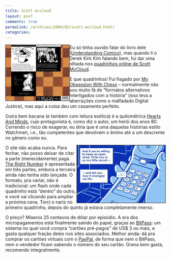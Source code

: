 ```yaml
---
title: Scott mccloud
layout: post
comments: true
permalink: /archives/2004/02/scott-mccloud.html/
categories:
---
```

<img src="/img/blig/mccloud.jpg" border=1 alt="My Obsession With Chess, Scott McCloud" align="left">Eu só tinha ouvido falar do livro dele (<a href="http://www.amazon.com/exec/obidos/tg/detail/-/006097625X/qid=1075669290//ref=sr\_8\_xs\_ap\_i2_xgl14/102-3231085-8025729?v=glance&#038;s=books&#038;n=507846" >Understanding Comics</a>), mas quando li o Derek Kirk Kim falando bem, fui dar uma olhada nos <a href="http://www.scottmccloud.com/" >quadrinhos online de Scott McCloud</a>.

E que quadrinhos! Fui fisgado por <a href="http://www.scottmccloud.com/comics/chess/chess.html" >My Obsession With Chess</a> &#8211; normalmente não sou muito fã de &#8220;formatos alternativos interligados com a história&#8221; (isso leva a aberrações como o malfadado Digital Justice), mas aqui a coisa deu um casamento perfeito.

Outra bem bacana (e também com leitura exótica) é a quilométrica <a href="http://www.scottmccloud.com/comics/zot/index.html" >Hearts And Minds</a>, cujo protagonista é, como diz o autor, um herói dos anos 80. Correndo o risco de exagerar, eu diria que é uma daquelas histórias estilo Watchmen, i.e., tão competentes que devolvem o ânimo até a um descrente no gênero como eu.

<img src="/img/blig/mccloudrightnumber.jpg" border=1 alt="cena de The Right Number, de Scott McCloud" align="right">O site não acaba nunca. Para fechar, não posso deixar de citar a parte (merecidamente) paga. <a href="http://www.scottmccloud.com/comics/trn/intro.html" >The Right Number</a> é apresentada em três partes, embora a terceira ainda não tenha sido lançada. O formato, pra variar, não é tradicional: um flash onde cada quadrinho está &#8220;dentro&#8221; do outro, e você vai clicando para ampliar a próxima cena. Torci o nariz no primeiro quadrinho, depois do quinto já estava completamente imerso.

O preço? Míseros 25 centavos de dólar por episódio. A era dos micropagamentos está finalmente saindo do papel, graças ao <a href="http://www.bitpass.com/" >BitPass</a>: um sistema no qual você compra &#8220;cartões pré-pagos&#8221; de US$ 3 ou mais, e gasta qualquer fração deles nos sites associados. Melhor ainda: dá pra comprar os cartões virtuais com o <a href="http://www.paypal.com" >PayPal</a>, de forma que nem o BitPass, nem o vendedor ficam sabendo o número do seu cartão. Grana bem gasta, recomendo integralmente.
